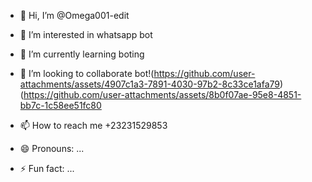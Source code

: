 - 👋 Hi, I’m @Omega001-edit
- 👀 I’m interested in whatsapp bot
- 🌱 I’m currently learning boting
- 💞️ I’m looking to collaborate bot!(https://github.com/user-attachments/assets/4907c1a3-7891-4030-97b2-8c33ce1afa79)
(https://github.com/user-attachments/assets/8b0f07ae-95e8-4851-bb7c-1c58ee51fc80

- 📫 How to reach me +23231529853
- 😄 Pronouns: ...
- ⚡ Fun fact: ...

<!---
Omega001-edit/Omega001-edit is a ✨ special ✨ repository because its `README.md` (this file) appears on your GitHub profile.
You can click the Preview link to take a look at your changes.
--->
